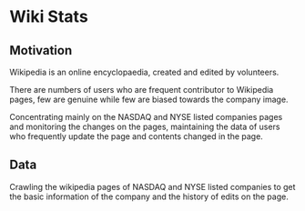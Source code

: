 # Wiki Stats

## Motivation
Wikipedia is an online encyclopaedia, created and edited by volunteers.

There are numbers of users who are frequent contributor to Wikipedia pages, few are genuine while few are biased towards the company image.

Concentrating mainly on the NASDAQ and NYSE listed companies pages and monitoring the changes on the pages, maintaining the data of users who frequently update the page  and contents changed in the page.


## Data
Crawling the wikipedia pages of NASDAQ and NYSE listed companies to get the basic information of the company and the history of edits on the page. 

